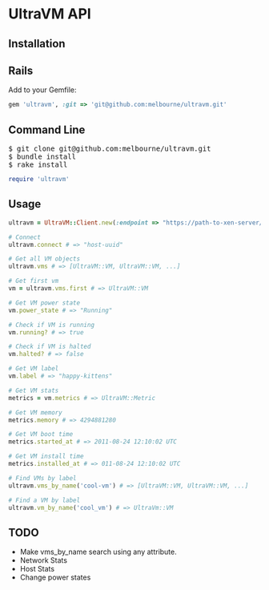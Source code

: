 # UltraVM API

## Installation

## Rails
Add to your Gemfile:

``` ruby
gem 'ultravm', :git => 'git@github.com:melbourne/ultravm.git'
```

## Command Line

<pre>
$ git clone git@github.com:melbourne/ultravm.git
$ bundle install
$ rake install
</pre>

``` ruby
require 'ultravm'
```

## Usage

``` ruby
ultravm = UltraVM::Client.new(:endpoint => "https://path-to-xen-server/", :password => "kittens")

# Connect
ultravm.connect # => "host-uuid"

# Get all VM objects
ultravm.vms # => [UltraVM::VM, UltraVM::VM, ...]

# Get first vm
vm = ultravm.vms.first # => UltraVM::VM

# Get VM power state
vm.power_state # => "Running"

# Check if VM is running
vm.running? # => true

# Check if VM is halted
vm.halted? # => false

# Get VM label
vm.label # => "happy-kittens"

# Get VM stats
metrics = vm.metrics # => UltraVM::Metric

# Get VM memory
metrics.memory # => 4294881280

# Get VM boot time
metrics.started_at # => 2011-08-24 12:10:02 UTC

# Get VM install time
metrics.installed_at # => 011-08-24 12:10:02 UTC 

# Find VMs by label
ultravm.vms_by_name('cool-vm') # => [UltraVM::VM, UltraVM::VM, ...]

# Find a VM by label
ultravm.vm_by_name('cool_vm') # => UltraVm::VM

```


## TODO
* Make vms_by_name search using any attribute.
* Network Stats
* Host Stats
* Change power states
